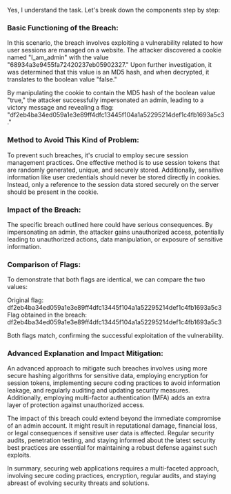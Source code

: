 Yes, I understand the task. Let's break down the components step by step:

### Basic Functioning of the Breach:

In this scenario, the breach involves exploiting a vulnerability related to how user sessions are managed on a website. The attacker discovered a cookie named "I_am_admin" with the value "68934a3e9455fa72420237eb05902327." Upon further investigation, it was determined that this value is an MD5 hash, and when decrypted, it translates to the boolean value "false."

By manipulating the cookie to contain the MD5 hash of the boolean value "true," the attacker successfully impersonated an admin, leading to a victory message and revealing a flag: "df2eb4ba34ed059a1e3e89ff4dfc13445f104a1a52295214def1c4fb1693a5c3."

### Method to Avoid This Kind of Problem:

To prevent such breaches, it's crucial to employ secure session management practices. One effective method is to use session tokens that are randomly generated, unique, and securely stored. Additionally, sensitive information like user credentials should never be stored directly in cookies. Instead, only a reference to the session data stored securely on the server should be present in the cookie.

### Impact of the Breach:

The specific breach outlined here could have serious consequences. By impersonating an admin, the attacker gains unauthorized access, potentially leading to unauthorized actions, data manipulation, or exposure of sensitive information.

### Comparison of Flags:

To demonstrate that both flags are identical, we can compare the two values:

Original flag: df2eb4ba34ed059a1e3e89ff4dfc13445f104a1a52295214def1c4fb1693a5c3
Flag obtained in the breach: df2eb4ba34ed059a1e3e89ff4dfc13445f104a1a52295214def1c4fb1693a5c3

Both flags match, confirming the successful exploitation of the vulnerability.

### Advanced Explanation and Impact Mitigation:

An advanced approach to mitigate such breaches involves using more secure hashing algorithms for sensitive data, employing encryption for session tokens, implementing secure coding practices to avoid information leakage, and regularly auditing and updating security measures. Additionally, employing multi-factor authentication (MFA) adds an extra layer of protection against unauthorized access.

The impact of this breach could extend beyond the immediate compromise of an admin account. It might result in reputational damage, financial loss, or legal consequences if sensitive user data is affected. Regular security audits, penetration testing, and staying informed about the latest security best practices are essential for maintaining a robust defense against such exploits.

In summary, securing web applications requires a multi-faceted approach, involving secure coding practices, encryption, regular audits, and staying abreast of evolving security threats and solutions.